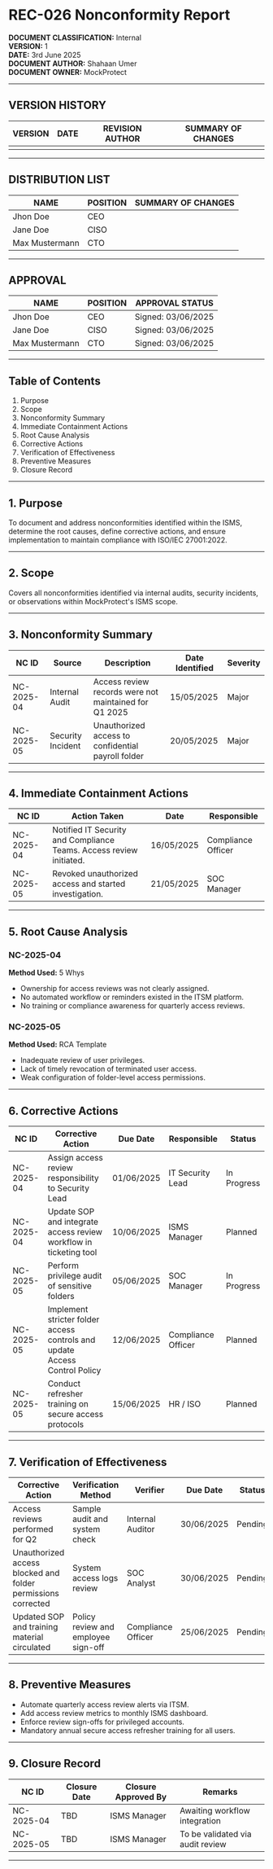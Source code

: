 # REC-026 Nonconformity Report

**DOCUMENT CLASSIFICATION:** Internal  
**VERSION:** 1  
**DATE:** 3rd June 2025  
**DOCUMENT AUTHOR:** Shahaan Umer  
**DOCUMENT OWNER:** MockProtect  

---

## VERSION HISTORY

| VERSION | DATE | REVISION AUTHOR | SUMMARY OF CHANGES |
|---------|------|-----------------|--------------------|
|         |      |                 |                    |

---

## DISTRIBUTION LIST

| NAME            | POSITION | SUMMARY OF CHANGES |
|-----------------|----------|--------------------|
| Jhon Doe        | CEO      |                    |
| Jane Doe        | CISO     |                    |
| Max Mustermann  | CTO      |                    |

---

## APPROVAL

| NAME            | POSITION | APPROVAL STATUS       |
|-----------------|----------|----------------------|
| Jhon Doe        | CEO      | Signed: 03/06/2025   |
| Jane Doe        | CISO     | Signed: 03/06/2025   |
| Max Mustermann  | CTO      | Signed: 03/06/2025   |

---

## Table of Contents
1. Purpose  
2. Scope  
3. Nonconformity Summary  
4. Immediate Containment Actions  
5. Root Cause Analysis  
6. Corrective Actions  
7. Verification of Effectiveness  
8. Preventive Measures  
9. Closure Record  

---

## 1. Purpose

To document and address nonconformities identified within the ISMS, determine the root causes, define corrective actions, and ensure implementation to maintain compliance with ISO/IEC 27001:2022.

---

## 2. Scope

Covers all nonconformities identified via internal audits, security incidents, or observations within MockProtect's ISMS scope.

---

## 3. Nonconformity Summary

| NC ID        | Source           | Description                                     | Date Identified | Severity |
|--------------|------------------|-------------------------------------------------|-----------------|----------|
| NC-2025-04   | Internal Audit   | Access review records were not maintained for Q1 2025 | 15/05/2025      | Major    |
| NC-2025-05   | Security Incident| Unauthorized access to confidential payroll folder | 20/05/2025      | Major    |

---

## 4. Immediate Containment Actions

| NC ID        | Action Taken                                     | Date         | Responsible        |
|--------------|--------------------------------------------------|--------------|--------------------|
| NC-2025-04   | Notified IT Security and Compliance Teams. Access review initiated. | 16/05/2025    | Compliance Officer |
| NC-2025-05   | Revoked unauthorized access and started investigation.              | 21/05/2025    | SOC Manager        |

---

## 5. Root Cause Analysis

### NC-2025-04
**Method Used:** 5 Whys  
- Ownership for access reviews was not clearly assigned.  
- No automated workflow or reminders existed in the ITSM platform.  
- No training or compliance awareness for quarterly access reviews.  

### NC-2025-05
**Method Used:** RCA Template  
- Inadequate review of user privileges.  
- Lack of timely revocation of terminated user access.  
- Weak configuration of folder-level access permissions.  

---

## 6. Corrective Actions

| NC ID        | Corrective Action                                           | Due Date      | Responsible          | Status        |
|--------------|------------------------------------------------------------|---------------|---------------------|---------------|
| NC-2025-04   | Assign access review responsibility to Security Lead       | 01/06/2025    | IT Security Lead     | In Progress   |
| NC-2025-04   | Update SOP and integrate access review workflow in ticketing tool | 10/06/2025    | ISMS Manager         | Planned       |
| NC-2025-05   | Perform privilege audit of sensitive folders               | 05/06/2025    | SOC Manager          | In Progress   |
| NC-2025-05   | Implement stricter folder access controls and update Access Control Policy | 12/06/2025    | Compliance Officer   | Planned       |
| NC-2025-05   | Conduct refresher training on secure access protocols      | 15/06/2025    | HR / ISO             | Planned       |

---

## 7. Verification of Effectiveness

| Corrective Action                                | Verification Method               | Verifier           | Due Date      | Status        |
|--------------------------------------------------|-----------------------------------|--------------------|---------------|---------------|
| Access reviews performed for Q2                  | Sample audit and system check     | Internal Auditor   | 30/06/2025    | Pending       |
| Unauthorized access blocked and folder permissions corrected | System access logs review          | SOC Analyst        | 30/06/2025    | Pending       |
| Updated SOP and training material circulated     | Policy review and employee sign-off | Compliance Officer | 25/06/2025    | Pending       |

---

## 8. Preventive Measures

- Automate quarterly access review alerts via ITSM.  
- Add access review metrics to monthly ISMS dashboard.  
- Enforce review sign-offs for privileged accounts.  
- Mandatory annual secure access refresher training for all users.  

---

## 9. Closure Record

| NC ID        | Closure Date | Closure Approved By | Remarks                          |
|--------------|--------------|--------------------|----------------------------------|
| NC-2025-04   | TBD          | ISMS Manager       | Awaiting workflow integration    |
| NC-2025-05   | TBD          | ISMS Manager       | To be validated via audit review |

---

